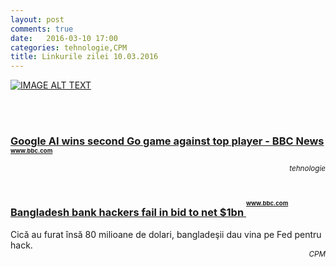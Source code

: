 ```yaml
---
layout: post
comments: true
date:   2016-03-10 17:00
categories: tehnologie,CPM
title: Linkurile zilei 10.03.2016
---
```


[![IMAGE ALT TEXT](http://img.youtube.com/vi/Ls9phANg3Yw/0.jpg)](http://www.youtube.com/watch?v=Ls9phANg3Yw "Video Title")

<br/><br/>

### [Google AI wins second Go game against top player - BBC News](http://www.bbc.com/news/technology-35771705)      <sup><sup><sup>www.bbc.com</sup></sup></sup>
<span style="float: right;" >_<sup>tehnologie</sup>_

<br/><br/>

### [Bangladesh bank hackers fail in bid to net $1bn ](http://www.bbc.com/news/technology-35773061)      <sup><sup><sup>www.bbc.com</sup></sup></sup>  
_<sup></sup>_
<span style="float: left;" >Cică au furat însă 80 milioane de dolari, bangladeşii dau vina pe Fed pentru hack.</span> <span style="float: right;" >_<sup>CPM</sup>_</span>

<br/><br/>



